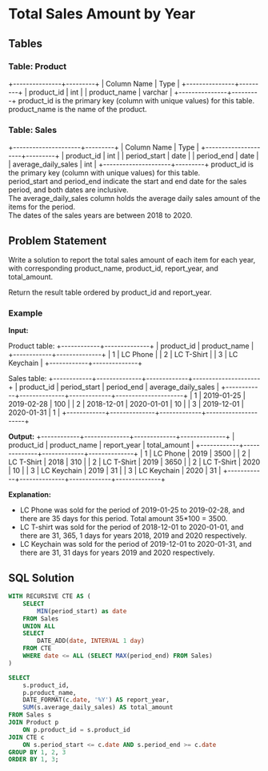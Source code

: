 # Total Sales Amount by Year

## Tables

### Table: Product

+---------------+---------+
| Column Name   | Type    |
+---------------+---------+
| product_id    | int     |
| product_name  | varchar |
+---------------+---------+
product_id is the primary key (column with unique values) for this table.  
product_name is the name of the product.

### Table: Sales

+---------------------+---------+
| Column Name         | Type    |
+---------------------+---------+
| product_id          | int     |
| period_start        | date    |
| period_end          | date    |
| average_daily_sales | int     |
+---------------------+---------+
product_id is the primary key (column with unique values) for this table.  
period_start and period_end indicate the start and end date for the sales period, and both dates are inclusive.  
The average_daily_sales column holds the average daily sales amount of the items for the period.  
The dates of the sales years are between 2018 to 2020.

## Problem Statement

Write a solution to report the total sales amount of each item for each year, with corresponding product_name, product_id, report_year, and total_amount.

Return the result table ordered by product_id and report_year.

### Example

**Input:**

Product table:
+------------+--------------+
| product_id | product_name |
+------------+--------------+
| 1          | LC Phone     |
| 2          | LC T-Shirt   |
| 3          | LC Keychain  |
+------------+--------------+

Sales table:
+------------+--------------+-------------+---------------------+
| product_id | period_start | period_end  | average_daily_sales |
+------------+--------------+-------------+---------------------+
| 1          | 2019-01-25   | 2019-02-28  | 100                 |
| 2          | 2018-12-01   | 2020-01-01  | 10                  |
| 3          | 2019-12-01   | 2020-01-31  | 1                   |
+------------+--------------+-------------+---------------------+

**Output:**
+------------+--------------+-------------+--------------+
| product_id | product_name | report_year | total_amount |
+------------+--------------+-------------+--------------+
| 1          | LC Phone     |    2019     | 3500         |
| 2          | LC T-Shirt   |    2018     | 310          |
| 2          | LC T-Shirt   |    2019     | 3650         |
| 2          | LC T-Shirt   |    2020     | 10           |
| 3          | LC Keychain  |    2019     | 31           |
| 3          | LC Keychain  |    2020     | 31           |
+------------+--------------+-------------+--------------+

**Explanation:**  
- LC Phone was sold for the period of 2019-01-25 to 2019-02-28, and there are 35 days for this period. Total amount 35*100 = 3500.  
- LC T-shirt was sold for the period of 2018-12-01 to 2020-01-01, and there are 31, 365, 1 days for years 2018, 2019 and 2020 respectively.  
- LC Keychain was sold for the period of 2019-12-01 to 2020-01-31, and there are 31, 31 days for years 2019 and 2020 respectively.

## SQL Solution

```sql
WITH RECURSIVE CTE AS (
    SELECT 
        MIN(period_start) as date
    FROM Sales 
    UNION ALL
    SELECT 
        DATE_ADD(date, INTERVAL 1 day)
    FROM CTE
    WHERE date <= ALL (SELECT MAX(period_end) FROM Sales)
)

SELECT
    s.product_id,
    p.product_name,
    DATE_FORMAT(c.date, '%Y') AS report_year,
    SUM(s.average_daily_sales) AS total_amount
FROM Sales s
JOIN Product p
    ON p.product_id = s.product_id
JOIN CTE c
    ON s.period_start <= c.date AND s.period_end >= c.date
GROUP BY 1, 2, 3
ORDER BY 1, 3;
